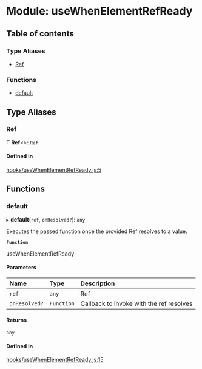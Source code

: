 # Module: useWhenElementRefReady

## Table of contents

### Type Aliases

- [Ref](useWhenElementRefReady.md#ref)

### Functions

- [default](useWhenElementRefReady.md#default)

## Type Aliases

### Ref

Ƭ **Ref**<\>: `Ref`

#### Defined in

[hooks/useWhenElementRefReady.js:5](https://github.com/Twipped/hooks/blob/f27aaa6/hooks/useWhenElementRefReady.js#L5)

## Functions

### default

▸ **default**(`ref`, `onResolved?`): `any`

Executes the passed function once the provided Ref resolves to a value.

**`Function`**

useWhenElementRefReady

#### Parameters

| Name | Type | Description |
| :------ | :------ | :------ |
| `ref` | `any` | Ref |
| `onResolved?` | `Function` | Callback to invoke with the ref resolves |

#### Returns

`any`

#### Defined in

[hooks/useWhenElementRefReady.js:15](https://github.com/Twipped/hooks/blob/f27aaa6/hooks/useWhenElementRefReady.js#L15)
